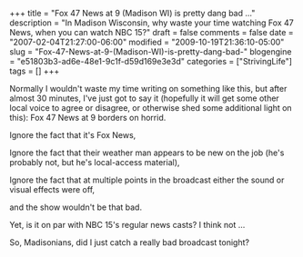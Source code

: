 +++
title = "Fox 47 News at 9 (Madison WI) is pretty dang bad ..."
description = "In Madison Wisconsin, why waste your time watching Fox 47 News, when you can watch NBC 15?"
draft = false
comments = false
date = "2007-02-04T21:27:00-06:00"
modified = "2009-10-19T21:36:10-05:00"
slug = "Fox-47-News-at-9-(Madison-WI)-is-pretty-dang-bad-"
blogengine = "e51803b3-ad6e-48e1-9c1f-d59d169e3e3d"
categories = ["StrivingLife"]
tags = []
+++

<p>Normally I wouldn't waste my time writing on something like this, but after almost 30 minutes, I've just got to say it (hopefully it will get some other local voice to agree or disagree, or otherwise shed some additional light on this): Fox 47 News at 9 borders on horrid.<!--more--><!--adsense--></p>
<p>Ignore the fact that it's Fox News,</p>
<p>Ignore the fact that their weather man appears to be new on the job (he's probably not, but he's local-access material),</p>
<p>Ignore the fact that at multiple points in the broadcast either the sound or visual effects were off,</p>
<p>and the show wouldn't be that bad.</p>
<p>Yet, is it on par with NBC 15's regular news casts? I think not ...</p>
<p>So, Madisonians, did I just catch a really bad broadcast tonight?</p>
